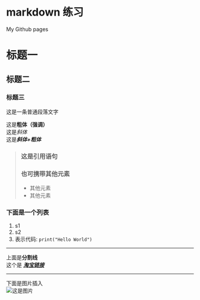 # markdown 练习
My Github pages<br>
 # 标题一<br>
 ## 标题二<br>
 ### 标题三<br>
 
 这是一条普通段落文字
 
 这是**粗体（强调）** <br>
 这是*斜体* <br>
 这是***斜体+粗体*** <br>
> ### 这是引用语句
> ### 也可携带其他元素
> - 其他元素
> - 其他元素

### 下面是一个列表
1. s1
2. s2
3. 表示代码: `print("Hello World")`
---
上面是**分割线**<br>
这个是 ***[淘宝链接](https://www.taobao.com "我只是一个淘宝")*** <br>

---
下面是图片插入<br>
![这是图片](https://cdn.jsdelivr.net/gh/tangyuxian/blog_image@master/post/markerdown.jpg)

